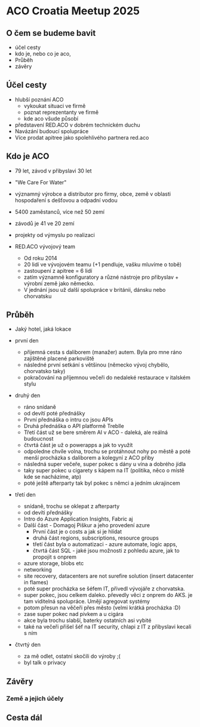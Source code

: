 # ACO Croatia Meetup 2025

## O čem se budeme bavit

- účel cesty
- kdo je, nebo co je aco,
- Průběh
- závěry

## Účel cesty

- hlubší poznání ACO
  - vykoukat situaci ve firmě
  - poznat reprezentanty ve firmě
  - kde aco všude působí
- představení RED.ACO v dobrém technickém duchu
- Navázání budoucí spolupráce
- Více prodat apitree jako spolehlivého partnera red.aco

## Kdo je ACO

- 79 let, závod v přibyslavi 30 let
- "We Care For Water"
- významný výrobce a distributor pro firmy, obce, země v oblasti hospodaření s dešťovou a odpadní vodou
- 5400 zaměstanců, více než 50 zemí
- závodů je 41 ve 20 zemí
- projekty od výmyslu po realizaci

- RED.ACO vývojový team
  - Od roku 2014
  - 20 lidí ve vývojovém teamu (+1 pendluje, vašku mluvíme o tobě)
  - zastoupení z apitree = 6 lidí
  - zatím významně konfiguratory a různé nástroje pro přibyslav + výrobní země jako německo.
  - V jednání jsou už další spolupráce v británii, dánsku nebo chorvatsku

## Průběh

- Jaký hotel, jaká lokace

- první den
  - přijemná cesta s daliborem (manažer) autem. Byla pro mne ráno zajištěné placené parkoviště
  - následné první setkání s většinou (německo vývoj chybělo, chorvatsko taky)
  - pokračování na příjemnou večeři do nedaleké restaurace v italském stylu
- druhý den
  - ráno snídaně
  - od devítí poté přednášky
  - První přednáška o intru co jsou APIs
  - Druhá přednáška o API platformě Treblle
  - Třetí část už se bere směrem AI v ACO - daleká, ale reálná budoucnost
  - čtvrtá část je už o powerapps a jak to využít
  - odpoledne chvíle volna, trochu se protáhnout nohy po městě a poté menší procházka s daliborem a kolegyní z ACO přiby
  - následná super večeře, super pokec s dány u vína a dobrého jídla
  - taky super pokec u cigarety s kápem na IT (politika, něco o místě kde se nacházíme, atp)
  - poté ještě afterparty tak byl pokec s němci a jedním ukrajincem
- třetí den
  - snídaně, trochu se oklepat z afterparty
  - od devíti přednášky
  - Intro do Azure Application Insights, Fabric aj
  - Další část - Domagoj Piškur a jeho provedení azure
    - První část je o costs a jak si je hlídat
    - druhá část regions, subscriptions, resource groups
    - třetí část byla o automatizaci - azure automate, logic apps,
    - čtvrtá část SQL - jaké jsou možnosti z pohledu azure, jak to propojit s onprem
  - azure storage, blobs etc
  - networking
  - site recovery, datacenters are not surefire solution (insert datacenter in flames)
  - poté super procházka se šéfem IT, přivedl vývojáře z chorvatska.
  - super pokec, jsou celkem daleko. převedly věci z onprem do AKS. je tam viditelná spolupráce. Umějí agregovat systémy
  - potom přesun na věčeři přes město (velmi krátká procházka :D)
  - zase super pokec nad pivkem a u cigára
  - akce byla trochu slabší, baterky ostatních asi vybité
  - také na večeři přišel šéf na IT security, chlapi z IT z přibyslavi kecali s ním
- čtvrtý den
  - za mě odlet, ostatní skočili do výroby ;(
  - byl talk o privacy

## Závěry

### Země a jejich účely

## Cesta dál
